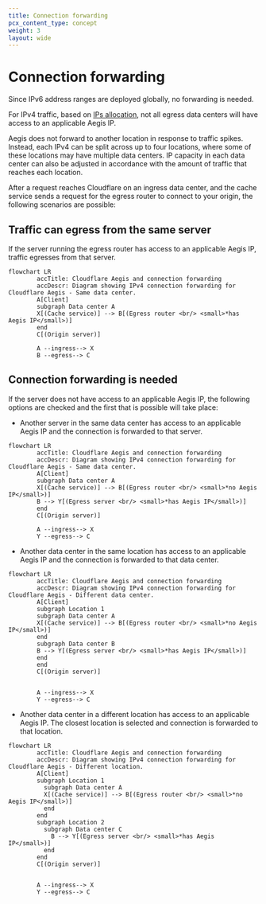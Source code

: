 ```yaml
---
title: Connection forwarding
pcx_content_type: concept
weight: 3
layout: wide
---
```


# Connection forwarding

Since IPv6 address ranges are deployed globally, no forwarding is needed.

For IPv4 traffic, based on [IPs allocation](/aegis/about/ips-allocation/), not all egress data centers will have access to an applicable Aegis IP.

Aegis does not forward to another location in response to traffic spikes. Instead, each IPv4 can be split across up to four locations, where some of these locations may have multiple data centers. IP capacity in each data center can also be adjusted in accordance with the amount of traffic that reaches each location.

After a request reaches Cloudflare on an ingress data center, and the cache service sends a request for the egress router to connect to your origin, the following scenarios are possible:

## Traffic can egress from the same server

If the server running the egress router has access to an applicable Aegis IP, traffic egresses from that server.

```mermaid
flowchart LR
        accTitle: Cloudflare Aegis and connection forwarding
        accDescr: Diagram showing IPv4 connection forwarding for Cloudflare Aegis - Same data center.
        A[Client]
        subgraph Data center A
        X[(Cache service)] --> B[(Egress router <br/> <small>*has Aegis IP</small>)]
        end
        C[(Origin server)]

        A --ingress--> X
        B --egress--> C
```

## Connection forwarding is needed

If the server does not have access to an applicable Aegis IP, the following options are checked and the first that is possible will take place:

* Another server in the same data center has access to an applicable Aegis IP and the connection is forwarded to that server.

```mermaid
flowchart LR
        accTitle: Cloudflare Aegis and connection forwarding
        accDescr: Diagram showing IPv4 connection forwarding for Cloudflare Aegis - Same data center.
        A[Client]
        subgraph Data center A
        X[(Cache service)] --> B[(Egress router <br/> <small>*no Aegis IP</small>)]
        B --> Y[(Egress server <br/> <small>*has Aegis IP</small>)]
        end
        C[(Origin server)]

        A --ingress--> X
        Y --egress--> C
```

* Another data center in the same location has access to an applicable Aegis IP and the connection is forwarded to that data center.

```mermaid
flowchart LR
        accTitle: Cloudflare Aegis and connection forwarding
        accDescr: Diagram showing IPv4 connection forwarding for Cloudflare Aegis - Different data center.
        A[Client]
        subgraph Location 1
        subgraph Data center A
        X[(Cache service)] --> B[(Egress router <br/> <small>*no Aegis IP</small>)]
        end
        subgraph Data center B
        B --> Y[(Egress server <br/> <small>*has Aegis IP</small>)]
        end
        end
        C[(Origin server)]


        A --ingress--> X
        Y --egress--> C
```

* Another data center in a different location has access to an applicable Aegis IP. The closest location is selected and connection is forwarded to that location.


```mermaid
flowchart LR
        accTitle: Cloudflare Aegis and connection forwarding
        accDescr: Diagram showing IPv4 connection forwarding for Cloudflare Aegis - Different location.
        A[Client]
        subgraph Location 1
          subgraph Data center A
          X[(Cache service)] --> B[(Egress router <br/> <small>*no Aegis IP</small>)]
          end
        end
        subgraph Location 2
          subgraph Data center C
            B --> Y[(Egress server <br/> <small>*has Aegis IP</small>)]
          end
        end
        C[(Origin server)]


        A --ingress--> X
        Y --egress--> C
```
